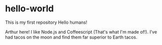 # hello-world
This is my first repository
Hello humans!

Arthur here! I like Node.js and Coffeescript (That's what I'm made of!).
I've had tacos on the moon and find them far superior to Earth tacos.
